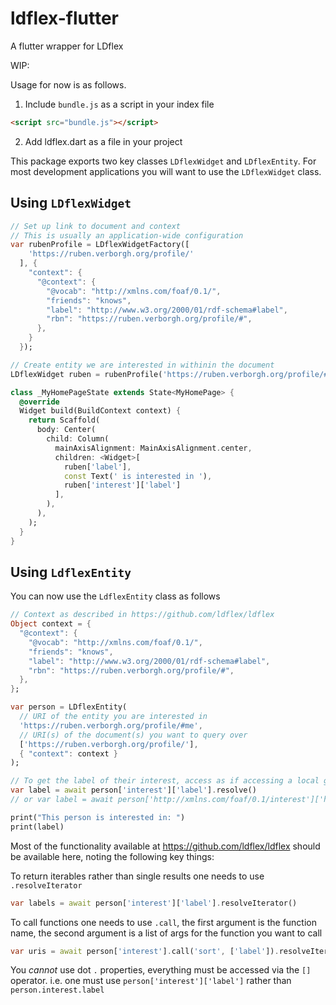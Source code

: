 # ldflex-flutter
A flutter wrapper for LDflex

WIP:

Usage for now is as follows.

1) Include `bundle.js` as a script in your index file 
```html
<script src="bundle.js"></script>
```

2) Add ldflex.dart as a file in your project

This package exports two key classes `LDflexWidget` and `LDflexEntity`. For most development applications you will want to use the `LDflexWidget` class. 

## Using `LDflexWidget`

```dart
// Set up link to document and context
// This is usually an application-wide configuration
var rubenProfile = LDflexWidgetFactory([
    'https://ruben.verborgh.org/profile/'
  ], {
    "context": {
      "@context": {
        "@vocab": "http://xmlns.com/foaf/0.1/",
        "friends": "knows",
        "label": "http://www.w3.org/2000/01/rdf-schema#label",
        "rbn": "https://ruben.verborgh.org/profile/#",
      },
    }
  });

// Create entity we are interested in withinin the document
LDflexWidget ruben = rubenProfile('https://ruben.verborgh.org/profile/#me')

class _MyHomePageState extends State<MyHomePage> {
  @override
  Widget build(BuildContext context) {
    return Scaffold(
      body: Center(
        child: Column(
          mainAxisAlignment: MainAxisAlignment.center,
          children: <Widget>[
            ruben['label'],
            const Text(' is interested in '),
            ruben['interest']['label']
          ],
        ),
      ),
    );
  }
}
```

## Using `LdflexEntity`

You can now use the `LdflexEntity` class as follows

```dart
// Context as described in https://github.com/ldflex/ldflex
Object context = {
  "@context": {
    "@vocab": "http://xmlns.com/foaf/0.1/",
    "friends": "knows",
    "label": "http://www.w3.org/2000/01/rdf-schema#label",
    "rbn": "https://ruben.verborgh.org/profile/#",
  },
};

var person = LDflexEntity(
  // URI of the entity you are interested in
  'https://ruben.verborgh.org/profile/#me',
  // URI(s) of the document(s) you want to query over
  ['https://ruben.verborgh.org/profile/'],
  { "context": context }
);

// To get the label of their interest, access as if accessing a local graph and then use `.resolve` to resolve the data before using it
var label = await person['interest']['label'].resolve()
// or var label = await person['http://xmlns.com/foaf/0.1/interest']['http://www.w3.org/2000/01/rdf-schema#label'].resolve()

print("This person is interested in: ")
print(label)
```

Most of the functionality available at https://github.com/ldflex/ldflex should be available here, noting the following key things:

To return iterables rather than single results one needs to use `.resolveIterator`

```dart
var labels = await person['interest']['label'].resolveIterator()
```

To call functions one needs to use `.call`, the first argument is the function name, the second argument is a list of args for the function you want to call

```dart
var uris = await person['interest'].call('sort', ['label']).resolveIterator()
```

You *cannot* use dot `.` properties, everything must be accessed via the `[]` operator. i.e. one must use `person['interest']['label']` rather than `person.interest.label`
